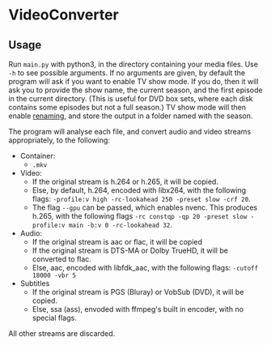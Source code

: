 # VideoConverter

## Usage
Run `main.py` with python3, in the directory containing your media files. Use `-h` to see possible arguments.
If no arguments are given, by default the program will ask if you want to enable TV show mode. If you do, then it will ask you to provide the show name, the current season, and the first episode in the current directory. (This is useful for DVD box sets, where each disk contains some episodes but not a full season.) TV show mode will then enable [renaming](https://support.plex.tv/articles/naming-and-organizing-your-tv-show-files/), and store the output in a folder named with the season.

The program will analyse each file, and convert audio and video streams appropriately, to the following:
* Container:
    * `.mkv`
* Video:
    * If the original stream is h.264 or h.265, it will be copied.
    * Else, by default, h.264, encoded with libx264, with the following flags: `-profile:v high -rc-lookahead 250 -preset slow -crf 20`.
    * The flag `--gpu` can be passed, which enables nvenc. This produces h.265, with the following flags `-rc constqp -qp 20 -preset slow -profile:v main -b:v 0 -rc-lookahead 32`.
* Audio:
    * If the original stream is aac or flac, it will be copied
    * If the original stream is DTS-MA or Dolby TrueHD, it will be converted to flac.
    * Else, aac, encoded with libfdk_aac, with the following flags: `-cutoff 18000 -vbr 5`
* Subtitles
    * If the original stream is PGS (Bluray) or VobSub (DVD), it will be copied.
    * Else, ssa (ass), envoded with ffmpeg's built in encoder, with no special flags.

All other streams are discarded.


